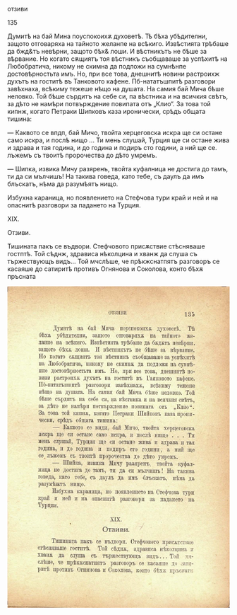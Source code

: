 ﻿отзиви

135

Думитѣ на бай Мина поуспокоихѫ духоветѣ. Тѣ бѣха убѣдителни, защото отговаряха на тайното желанпе на всѣкиго. Извѣстията трѣбаше да бжд&тъ невѣрни, защото бѣх& лоши. И вѣстникътъ не бѣше за вѣрвание. Но когато сѫщиятъ тоя вѣстникъ съобщаваше за успѣхитѣ на Любобратича, никому не скимна да подложи на сумнѣнпе достовѣрностьта имъ. Но, при все това, днешнитѣ новини растроихж духътъ на гоститѣ въ Танковото кафене. Пб-нататъшпитѣ разговори завѣхнаха, всѣкиму тежеше нѣщо на душата. На самия бай Мича бѣше неловко. Той бѣше сърдитъ на себе си, па вѣстника и на всичкия свѣтъ, за дѣто не намѣри потвърждение повипата отъ „Клио“. За това той кипнж, когато Петраки Шипковъ каза иронически, срѣдъ общата тишина:

— Каквото се впдп, бай Мичо, твойта херцеговска искра ще си остане само искра, и послѣ нищо ... Ти мень слушай, Турция ще си остане жива и здрава и тая година, и до година и подиръ сто години, а ний ще се. лъжемъ съ твоитѣ пророчества до дѣто умремъ.

— Шипка, извика Мичу разяренъ, твойта куфалница не достига до тамъ, ти да си мълчишъ! На такива говеда, като тебе, съ даулъ да имъ блъскатъ, нѣма да разумѣятъ нищо.

Избухна караница, но появлението на Стефчова тури край и ней и на опаснитѣ разговори за падането на Турция.

XIX.

Отзиви.

Тишината пакъ се въдвори. Стефчовото присѫствие стѣсняваше гостптѣ. Той сѣднж, здрависа нѣколцина и хванж да слуша съ тържествующъ видъ... Той мчслѣше, че прѣкжснатпятъ разговоръ се касаяше до сатиритѣ противъ Огнянова и Соколова, конто бѣхѫ пръсната

![original](images/154.jpg)

